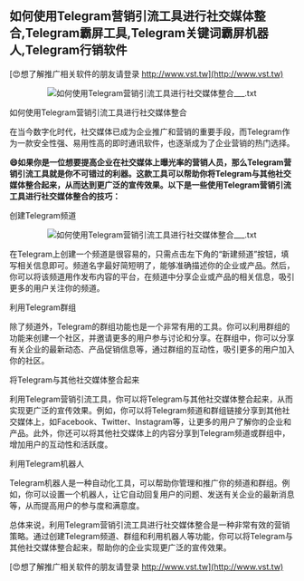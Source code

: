 ## **如何使用Telegram营销引流工具进行社交媒体整合,Telegram霸屏工具,Telegram关键词霸屏机器人,Telegram行销软件**

[😍想了解推广相关软件的朋友请登录 http://www.vst.tw](http://www.vst.tw)

 <center><img src="https://vst.tw/MP4/tuiguang/png/3.png" alt="如何使用Telegram营销引流工具进行社交媒体整合___.txt"></center>

如何使用Telegram营销引流工具进行社交媒体整合

在当今数字化时代，社交媒体已成为企业推广和营销的重要手段，而Telegram作为一款安全性强、易用性高的即时通讯软件，也逐渐成为了企业营销的热门选择。

**😄如果你是一位想要提高企业在社交媒体上曝光率的营销人员，那么Telegram营销引流工具就是你不可错过的利器。这款工具可以帮助你将Telegram与其他社交媒体整合起来，从而达到更广泛的宣传效果。以下是一些使用Telegram营销引流工具进行社交媒体整合的技巧：**

创建Telegram频道

 <center><img src="https://vst.tw/MP4/tuiguang/png/5.png" alt="如何使用Telegram营销引流工具进行社交媒体整合___.txt"></center>

在Telegram上创建一个频道是很容易的，只需点击左下角的“新建频道”按钮，填写相关信息即可。频道名字最好简短明了，能够准确描述你的企业或产品。然后，你可以将该频道用作发布内容的平台，在频道中分享企业或产品的相关信息，吸引更多的用户关注你的频道。

利用Telegram群组

除了频道外，Telegram的群组功能也是一个非常有用的工具。你可以利用群组的功能来创建一个社区，并邀请更多的用户参与讨论和分享。在群组中，你可以分享有关企业的最新动态、产品促销信息等，通过群组的互动性，吸引更多的用户加入你的社区。

将Telegram与其他社交媒体整合起来

利用Telegram营销引流工具，你可以将Telegram与其他社交媒体整合起来，从而实现更广泛的宣传效果。例如，你可以将Telegram频道和群组链接分享到其他社交媒体上，如Facebook、Twitter、Instagram等，让更多的用户了解你的企业和产品。此外，你还可以将其他社交媒体上的内容分享到Telegram频道或群组中，增加用户的互动性和活跃度。

利用Telegram机器人

Telegram机器人是一种自动化工具，可以帮助你管理和推广你的频道和群组。例如，你可以设置一个机器人，让它自动回复用户的问题、发送有关企业的最新消息等，从而提高用户的参与度和满意度。

总体来说，利用Telegram营销引流工具进行社交媒体整合是一种非常有效的营销策略。通过创建Telegram频道、群组和利用机器人等功能，你可以将Telegram与其他社交媒体整合起来，帮助你的企业实现更广泛的宣传效果。

[😍想了解推广相关软件的朋友请登录 http://www.vst.tw](http://www.vst.tw)




